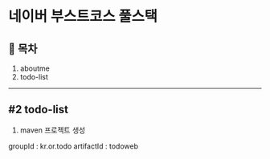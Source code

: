# 네이버 부스트코스 풀스택

## 📖 목차

1. aboutme
2. todo-list

---

## #2 todo-list

1. maven 프로젝트 생성

groupId : kr.or.todo
artifactId : todoweb
